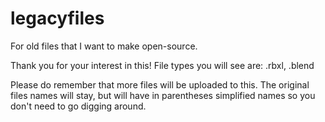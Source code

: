 # legacyfiles
For old files that I want to make open-source. 

Thank you for your interest in this! File types you will see are: .rbxl, .blend

Please do remember that more files will be uploaded to this. The original files names will stay, but will have in parentheses simplified names so you don't need to go digging around.

